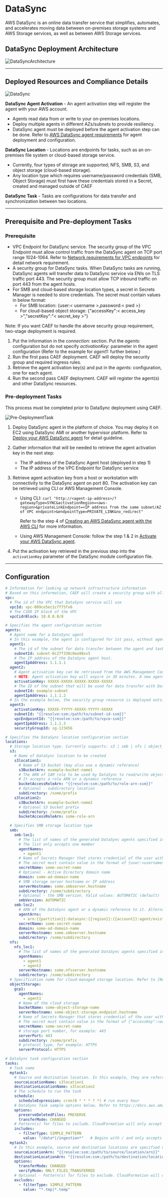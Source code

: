 # DataSync

AWS DataSync is an online data transfer service that simplifies, automates, and accelerates moving data between on-premises storage systems and AWS Storage services, as well as between AWS Storage services.

## DataSync Deployment Architecture

![DataSyncArchitecture](../../../constructs/L3/utility/datasync-l3-construct/docs/DataSync-Architecture.png)

***

## Deployed Resources and Compliance Details

![DataSync](../../../constructs/L3/utility/datasync-l3-construct/docs/DataSync-Deployment.png)

**DataSync Agent Activation** - An agent activation step will register the agent with your AWS account.

* Agents read data from or write to your on-premises locations.
* Deploy multiple agents in different AZs/subnets to provide resiliency.
* DataSync agent must be deployed before the agent activation step can be done. Refer to [AWS DataSync agent requirements](https://docs.aws.amazon.com/datasync/latest/userguide/agent-requirements.html) for agent deployment and configuration.

**DataSync Location** - Locations are endpoints for tasks, such as an on-premises file system or cloud-based storage service.

* Currently, four types of storage are supported; NFS, SMB, S3, and object storage (cloud-based storage).
* Any location type which requires username/password credentials (SMB, Object Storage) must first have these credentials stored in a Secret, created and managed outside of CAEF

**DataSync Task** - Tasks are configurations for data transfer and synchronization between two locations.

***

## Prerequisite and Pre-deployment Tasks

### Prerequisite

* VPC Endpoint for DataSync service. The security group of the VPC Endpoint must allow control traffic from the DataSync agent on TCP port range 1024-1064. Refer to [Network requirements for VPC endpoints](https://docs.aws.amazon.com/datasync/latest/userguide/datasync-network.html#using-vpc-endpoint) for detail network requirement.
* A security group for DataSync tasks. When DataSync tasks are running, DataSync agents will transfer data to DataSync service via ENIs on TLS traffic port 443. The security group must allow TCP inbound traffic on port 443 from the agent hosts.
* For SMB and cloud-based storage location types, a secret in Secrets Manager is needed to store credentials. The secret must contain values in below format:
  * For SMB location: {user:< username >,password:< pwd >}
  * For cloud-based object storage: {"accessKey":< access_key >","secretKey":"< secret_key >"}

Note: If you want CAEF to handle the above security group requirement, two-stage deployment is required.

1. Put the information in the *connection:* section. Put the *agents:* configuration but do not specify *activationKey:* parameter in the agent configuration (Refer to the example for *agent1:* further below.)
2. Run the first pass CAEF deployment. CAEF will deploy the security group and required ingress rules.
3. Retrieve the agent activation key(s) and put in the *agents:* configuration, one for each agent.
4. Run the second pass CAEF deployment. CAEF will register the agent(s) and other DataSync resources.

### Pre-deployment Tasks

This process must be completed prior to DataSync deployment using CAEF.

![Pre-DeploymentTask](../../../constructs/L3/utility/datasync-l3-construct/docs/DataSync-pre-deployment.png)

1. Deploy DataSync agent in the platform of choice. You may deploy it on EC2 using DataSync AMI or another hypervisor platform. Refer to [Deploy your AWS DataSync agent](https://docs.aws.amazon.com/datasync/latest/userguide/deploy-agents.html) for detail guideline.

2. Gather information that will be needed to retrieve the agent activation key in the next step:
   * The IP address of the DataSync Agent host (deployed in step 1)
   * The IP address of the VPC Endpoint for DataSync service

3. Retrieve agent activation key from a host or workstation with connectivity to the DataSync agent on port 80. The activation key can be retrieved using CLI or AWS Management Console.

   * Using CLI:
     `curl "http://<agent-ip-address>/?gatewayType=SYNC&activationRegion=<aws-region>&privateLinkEndpoint=<IP address from the same subnet/AZ of VPC endpoint>&endpointType=PRIVATE_LINK&no_redirect"`

     Refer to the step 4 of [Creating an AWS DataSync agent with the AWS CLI](https://docs.aws.amazon.com/datasync/latest/userguide/create-agent-cli.html) for more information.

   * Using AWS Management Console: follow the step 1 & 2 in [Activate your AWS DataSync agent](https://docs.aws.amazon.com/datasync/latest/userguide/activate-agent.html).

4. Put the activation key retrieved in the previous step into the `activationKey` parameter of the DataSync module configuration file.

***

## Configuration

```yaml
# Information for looking up network infrastructure information
# Based on this information, CAEF will create a security group with all required ingress rules and attach to the existing VPC endpoint for datasync service
vpc:
  # The id of the VPC that DataSync service will use
  vpcId: vpc-009ce5ec1cff75fx6
  # The CIDR IP block of the VPC
  vpcCidrBlock: 10.0.0.0/8

# Specifies the agent configuration section
agents:
  # Agent name for a DataSync agent
  # In this example, the agent is configured for 1st pass, without agent activation key specified.
  agent1:
    # The id of the subnet for data transfer between the agent and task.
    subnetId: subnet-0c27f330c0ea98xx5
    # The IP address of the DataSync agent host.
    agentIpAddress: 1.1.1.1
  agent2:
    # Agent activation key can be retrieved from the AWS Management Console (please refer to [Activate your AWS DataSync agent](https://docs.aws.amazon.com/datasync/latest/userguide/activate-agent.html) for more detail) or from the CLI (refer to [Creating an AWS DataSync agent with the AWS CLI](https://docs.aws.amazon.com/datasync/latest/userguide/create-agent-cli.html) for more detail.)
    # NOTE: Agent activation key will expire in 30 minutes. A new agent activation key is needed when a previous deployment failed and rolled back and the activation key has been used.
    activationKey: XXXXX-XXXXX-XXXXX-XXXXX-XXXXX
    # The ID of the subnet that will be used for data transfer with DataSync elastic network interfaces/ENIs.
    subnetId: example-subnet    
    agentIpAddress: 1.1.1.2
  # In the example below, the security group resource is deployed outside CAEF. All below information are required.
  agent3:
    activationKey: XXXXX-YYYYY-XXXXX-YYYYY-XXXXX
    subnetId: "{{resolve:ssm:/path/to/subnet-id-ssm}}"
    vpcEndpointId: "{{resolve:ssm:/path/to/vpce-ssm}}"
    agentIpAddress: 1.1.1.3
    securityGroupId: sg-123456

# Specifies the DataSync location configuration section
locations:
  # Storage location type. Currently supports: s3 | smb | nfs | object_storage
  s3:
    # Name of DataSync location to be created
    s3location1:
      # Name of S3 bucket (may also use a dynamic reference)
      s3BucketArn: example-bucket-name1
      # The ARN of IAM role to be used by DataSync to read/write object in S3 location
      # It accepts a role ARN or a dynamic reference
      bucketAccessRoleArn: "{{resolve:ssm:/path/to/role-arn-ssm}}"
      # Optional - subdirectory location
      subdirectory: /some/prefix
    s3location2:
      s3BucketArn: example-bucket-name2
      # Optional S3 bucket prefix
      subdirectory: /some/prefix
      bucketAccessRoleArn: some-role-arn

  # Specifies SMB storage location type
  smb:
    smb-loc1:
      # The list of names of the generated DataSync agents specified in the above `agents` configuration section.
      # The list only accepts one member
      agentNames:
        - agent1
      # Name of Secrets Manager that stores credential of the user with permission to read/write to SMB volume
      # The secret must contain value in the format of {user:<username>,password:<pwd>}
      secretName: some-secret-name
      # Optional - Active Directory domain name
      domain: some-ad-domain-name
      # SMB storage server hostname or IP address
      serverHostname: some.smbserver.hostname
      subdirectory: /some/subdirectory
      # Optional - the SMB version. Valid values: AUTOMATIC (default) | SMB2 | SMB3
      smbVersion: AUTOMATIC
    smb-loc2:
      # ARN of the DataSync agent or a dynamic reference to it. Alternatively, use agentNames with referring to the generated DataSync agent name specified in the above `agents` configuration section. Use this only when the agent registration process was done outside CAEF.
      agentArns:
        - arn:{{partition}}:datasync:{{region}}:{{account}}:agent/existing-agent-id
      secretName: some-secret-name
      domain: some-ad-domain-name
      serverHostname: some.smbserver.hostname
      subdirectory: /some/subdirectory
  nfs:
    nfs_loc1:
      # The list of names of the generated DataSync agents specified in the above `agents` configuration section.
      agentNames:
        - agent1
        - agent2
      serverHostname: some.nfsserver.hostname
      subdirectory: /some/subdirectory
  # Specification name for cloud-managed storage location. Refer to [New for AWS DataSync – Move Data Between AWS and Other Public Locations](https://aws.amazon.com/blogs/aws/new-for-aws-datasync-move-data-between-aws-and-google-cloud-storage-or-aws-and-microsoft-azure-files/) for a more detail explanation.
  objectStorage:
    gcp1:
      agentNames:
        - agent1
      # Name of the cloud storage
      bucketName: some-object-storage-name
      serverHostname: some-object-storage.endpoint.hostname
      # Name of Secrets Manager that stores credential of the user with permission to read/write to the cloud-based object storage
      # The secret must contain value in the format of {"accessKey":<access_key>","secretKey":"<secret_key>"} 
      secretName: some-secret-name
      # storage port number, for example: 443
      serverPort: 443
      subdirectory: /some/prefix
      # protocol type, for example: HTTPS
      serverProtocol: HTTPS

# DataSync task configuration section
tasks:
  # Task name
  mytask1:
    # Source and destination location. In this example, they are referred to by the names specified in the agent section of the configuration file
    sourceLocationName: s3location1
    destinationLocationName: s3location2
    # The schedule to run the task
    schedule:
      scheduleExpression: cron(0 * * * ? *) # run every hour
    # DataSync Task sample options below. Refer to https://docs.aws.amazon.com/AWSCloudFormation/latest/UserGuide/aws-properties-datasync-task-options.html for complete options.
    options:
      preserveDeletedFiles: PRESERVE
      transferMode: CHANGED
    # Pattern(s) for files to include. CloudFormation will only accept 1 member in the includes list.
    includes:
      - filterType: SIMPLE_PATTERN
        value: "/data*|/ingestion*"   # Begins with / and only accepts asterisk at the most right position
  mytask2:
    # In this example, source and destination locations are specified using locations. Use this parameters only for existing locations that have been created outside CAEF. Otherwise, use sourceLocationName and destinationLocationName.
    sourceLocationArn: "{{resolve:ssm:/path/to/source/location/arn}}"
    destinationLocationArn: "{{resolve:ssm:/path/to/destination/location/arn}}"
    options:
      transferMode: CHANGED
      verifyMode: ONLY_FILES_TRANSFERRED
    # Optional - Pattern(s) for files to exclude. CloudFormation will only accept 1 member in the excludes list. Use | delimiter for multiple values.
    excludes:
      - filterType: SIMPLE_PATTERN
        value: "*.tmp|*.temp"  
```
